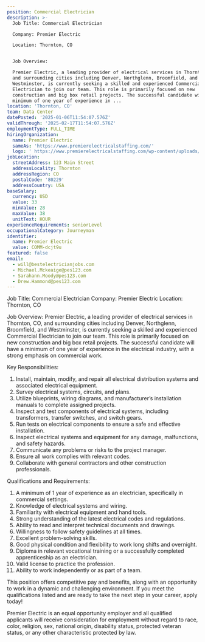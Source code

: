 ```yaml
---
position: Commercial Electrician
description: >-
  Job Title: Commercial Electrician

  Company: Premier Electric

  Location: Thornton, CO 


  Job Overview:

  Premier Electric, a leading provider of electrical services in Thornton, CO,
  and surrounding cities including Denver, Northglenn, Broomfield, and
  Westminster, is currently seeking a skilled and experienced Commercial
  Electrician to join our team. This role is primarily focused on new
  construction and big box retail projects. The successful candidate will have a
  minimum of one year of experience in ...
location: 'Thornton, CO'
team: Data Center
datePosted: '2025-01-06T11:54:07.576Z'
validThrough: '2025-02-17T11:54:07.576Z'
employmentType: FULL_TIME
hiringOrganization:
  name: Premier Electric
  sameAs: 'https://www.premierelectricalstaffing.com/'
  logo: ' https://www.premierelectricalstaffing.com/wp-content/uploads/2020/05/Premier-Electrical-Staffing-logo.png'
jobLocation:
  streetAddress: 123 Main Street
  addressLocality: Thornton
  addressRegion: CO
  postalCode: '80229'
  addressCountry: USA
baseSalary:
  currency: USD
  value: 33
  minValue: 28
  maxValue: 38
  unitText: HOUR
experienceRequirements: seniorLevel
occupationalCategory: Journeyman
identifier:
  name: Premier Electric
  value: COMM-dcjt9u
featured: false
email:
  - will@bestelectricianjobs.com
  - Michael.Mckeaige@pes123.com
  - Sarahann.Moody@pes123.com
  - Drew.Hammond@pes123.com
---
```




Job Title: Commercial Electrician
Company: Premier Electric
Location: Thornton, CO 

Job Overview:
Premier Electric, a leading provider of electrical services in Thornton, CO, and surrounding cities including Denver, Northglenn, Broomfield, and Westminster, is currently seeking a skilled and experienced Commercial Electrician to join our team. This role is primarily focused on new construction and big box retail projects. The successful candidate will have a minimum of one year of experience in the electrical industry, with a strong emphasis on commercial work. 

Key Responsibilities:

1. Install, maintain, modify, and repair all electrical distribution systems and associated electrical equipment.
2. Survey electrical systems, circuits, and plans.
3. Utilize blueprints, wiring diagrams, and manufacturer’s installation manuals to complete assigned projects.
4. Inspect and test components of electrical systems, including transformers, transfer switches, and switch gears.
5. Run tests on electrical components to ensure a safe and effective installation.
6. Inspect electrical systems and equipment for any damage, malfunctions, and safety hazards.
7. Communicate any problems or risks to the project manager.
8. Ensure all work complies with relevant codes.
9. Collaborate with general contractors and other construction professionals.

Qualifications and Requirements:

1. A minimum of 1 year of experience as an electrician, specifically in commercial settings.
2. Knowledge of electrical systems and wiring.
3. Familiarity with electrical equipment and hand tools.
4. Strong understanding of the latest electrical codes and regulations.
5. Ability to read and interpret technical documents and drawings.
6. Willingness to follow safety guidelines at all times.
7. Excellent problem-solving skills.
8. Good physical condition and flexibility to work long shifts and overnight.
9. Diploma in relevant vocational training or a successfully completed apprenticeship as an electrician.
10. Valid license to practice the profession.
11. Ability to work independently or as part of a team.

This position offers competitive pay and benefits, along with an opportunity to work in a dynamic and challenging environment. If you meet the qualifications listed and are ready to take the next step in your career, apply today! 

Premier Electric is an equal opportunity employer and all qualified applicants will receive consideration for employment without regard to race, color, religion, sex, national origin, disability status, protected veteran status, or any other characteristic protected by law.
